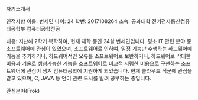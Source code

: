 자기소개서

인적사항
이름: 변세민
나이: 24
학번: 2017108264
소속: 공과대학 전기전자통신컴퓨터공학부 컴퓨터공학전공

내용: 지난해 2학기 복학하여, 현재 재학 중인 24살 변세민입니다.
평소 IT 관련 분야 중 소프트웨어에 관심이 있었으며, 
소프트웨어로 인하여,
일정 기능만 수행하는 하드웨어에 기능을 추가하거나,
하드웨어적인 오류를 소프트웨어로 보완하거나,
하드웨어로 막대한 비용과 기술로 생성가능한 기능을 소프트웨어로 비교적 저렴한 비용으로 구현하는
소프트웨어에  관심이 생겨 컴퓨터공학에 지원하게 되었습니다.
현재 클라우드 직군에 관심을 같고 있으며,
C, JAVA 등 언어 관련 도서를 빌려 공부하는 중입니다.

관심분야(Frok)

